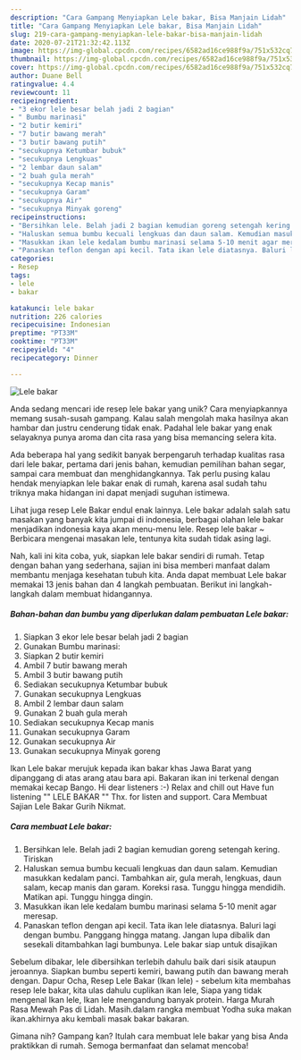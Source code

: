 ```yaml
---
description: "Cara Gampang Menyiapkan Lele bakar, Bisa Manjain Lidah"
title: "Cara Gampang Menyiapkan Lele bakar, Bisa Manjain Lidah"
slug: 219-cara-gampang-menyiapkan-lele-bakar-bisa-manjain-lidah
date: 2020-07-21T21:32:42.113Z
image: https://img-global.cpcdn.com/recipes/6582ad16ce988f9a/751x532cq70/lele-bakar-foto-resep-utama.jpg
thumbnail: https://img-global.cpcdn.com/recipes/6582ad16ce988f9a/751x532cq70/lele-bakar-foto-resep-utama.jpg
cover: https://img-global.cpcdn.com/recipes/6582ad16ce988f9a/751x532cq70/lele-bakar-foto-resep-utama.jpg
author: Duane Bell
ratingvalue: 4.4
reviewcount: 11
recipeingredient:
- "3 ekor lele besar belah jadi 2 bagian"
- " Bumbu marinasi"
- "2 butir kemiri"
- "7 butir bawang merah"
- "3 butir bawang putih"
- "secukupnya Ketumbar bubuk"
- "secukupnya Lengkuas"
- "2 lembar daun salam"
- "2 buah gula merah"
- "secukupnya Kecap manis"
- "secukupnya Garam"
- "secukupnya Air"
- "secukupnya Minyak goreng"
recipeinstructions:
- "Bersihkan lele. Belah jadi 2 bagian kemudian goreng setengah kering. Tiriskan"
- "Haluskan semua bumbu kecuali lengkuas dan daun salam. Kemudian masukkan kedalam panci. Tambahkan air, gula merah, lengkuas, daun salam, kecap manis dan garam. Koreksi rasa. Tunggu hingga mendidih. Matikan api. Tunggu hingga dingin."
- "Masukkan ikan lele kedalam bumbu marinasi selama 5-10 menit agar meresap."
- "Panaskan teflon dengan api kecil. Tata ikan lele diatasnya. Baluri lagi dengan bumbu. Panggang hingga matang. Jangan lupa dibalik dan sesekali ditambahkan lagi bumbunya. Lele bakar siap untuk disajikan"
categories:
- Resep
tags:
- lele
- bakar

katakunci: lele bakar 
nutrition: 226 calories
recipecuisine: Indonesian
preptime: "PT33M"
cooktime: "PT33M"
recipeyield: "4"
recipecategory: Dinner

---
```



![Lele bakar](https://img-global.cpcdn.com/recipes/6582ad16ce988f9a/751x532cq70/lele-bakar-foto-resep-utama.jpg)

Anda sedang mencari ide resep lele bakar yang unik? Cara menyiapkannya memang susah-susah gampang. Kalau salah mengolah maka hasilnya akan hambar dan justru cenderung tidak enak. Padahal lele bakar yang enak selayaknya punya aroma dan cita rasa yang bisa memancing selera kita.

Ada beberapa hal yang sedikit banyak berpengaruh terhadap kualitas rasa dari lele bakar, pertama dari jenis bahan, kemudian pemilihan bahan segar, sampai cara membuat dan menghidangkannya. Tak perlu pusing kalau hendak menyiapkan lele bakar enak di rumah, karena asal sudah tahu triknya maka hidangan ini dapat menjadi suguhan istimewa.

Lihat juga resep Lele Bakar endul enak lainnya. Lele bakar adalah salah satu masakan yang banyak kita jumpai di indonesia, berbagai olahan lele bakar menjadikan indonesia kaya akan menu-menu lele. Resep lele bakar ~ Berbicara mengenai masakan lele, tentunya kita sudah tidak asing lagi.


Nah, kali ini kita coba, yuk, siapkan lele bakar sendiri di rumah. Tetap dengan bahan yang sederhana, sajian ini bisa memberi manfaat dalam membantu menjaga kesehatan tubuh kita. Anda dapat membuat Lele bakar memakai 13 jenis bahan dan 4 langkah pembuatan. Berikut ini langkah-langkah dalam membuat hidangannya.

<!--inarticleads1-->

##### Bahan-bahan dan bumbu yang diperlukan dalam pembuatan Lele bakar:

1. Siapkan 3 ekor lele besar belah jadi 2 bagian
1. Gunakan  Bumbu marinasi:
1. Siapkan 2 butir kemiri
1. Ambil 7 butir bawang merah
1. Ambil 3 butir bawang putih
1. Sediakan secukupnya Ketumbar bubuk
1. Gunakan secukupnya Lengkuas
1. Ambil 2 lembar daun salam
1. Gunakan 2 buah gula merah
1. Sediakan secukupnya Kecap manis
1. Gunakan secukupnya Garam
1. Gunakan secukupnya Air
1. Gunakan secukupnya Minyak goreng


Ikan Lele bakar merujuk kepada ikan bakar khas Jawa Barat yang dipanggang di atas arang atau bara api. Bakaran ikan ini terkenal dengan memakai kecap Bango. Hi dear listeners :-) Relax and chill out Have fun listening &#34;&#34; LELE BAKAR &#34;&#34; Thx. for listen and support. Cara Membuat Sajian Lele Bakar Gurih Nikmat. 

<!--inarticleads2-->

##### Cara membuat Lele bakar:

1. Bersihkan lele. Belah jadi 2 bagian kemudian goreng setengah kering. Tiriskan
1. Haluskan semua bumbu kecuali lengkuas dan daun salam. Kemudian masukkan kedalam panci. Tambahkan air, gula merah, lengkuas, daun salam, kecap manis dan garam. Koreksi rasa. Tunggu hingga mendidih. Matikan api. Tunggu hingga dingin.
1. Masukkan ikan lele kedalam bumbu marinasi selama 5-10 menit agar meresap.
1. Panaskan teflon dengan api kecil. Tata ikan lele diatasnya. Baluri lagi dengan bumbu. Panggang hingga matang. Jangan lupa dibalik dan sesekali ditambahkan lagi bumbunya. Lele bakar siap untuk disajikan


Sebelum dibakar, lele dibersihkan terlebih dahulu baik dari sisik ataupun jeroannya. Siapkan bumbu seperti kemiri, bawang putih dan bawang merah dengan. Dapur Ocha, Resep Lele Bakar (Ikan lele) - sebelum kita membahas resep lele bakar, kita ulas dahulu cuplikan ikan lele, Siapa yang tidak mengenal Ikan lele, Ikan lele mengandung banyak protein. Harga Murah Rasa Mewah Pas di Lidah. Masih.dalam rangka membuat Yodha suka makan ikan.akhirnya aku kembali masak bakar bakaran. 

Gimana nih? Gampang kan? Itulah cara membuat lele bakar yang bisa Anda praktikkan di rumah. Semoga bermanfaat dan selamat mencoba!
